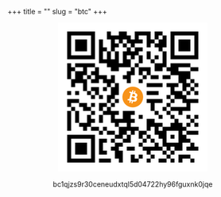 +++
title = ""
slug = "btc"
+++

<p align="center" width="100%"><img src="https://github.com/emanuelboderash/website/blob/master/static/images/btc.png?raw=true"/></p>

<p style="text-align: center;">bc1qjzs9r30ceneudxtql5d04722hy96fguxnk0jqe</p>